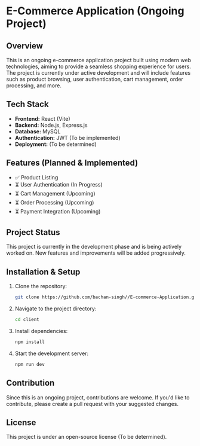 # E-Commerce Application (Ongoing Project)

## Overview
This is an ongoing e-commerce application project built using modern web technologies, aiming to provide a seamless shopping experience for users. The project is currently under active development and will include features such as product browsing, user authentication, cart management, order processing, and more.

## Tech Stack
- **Frontend:** React (Vite)
- **Backend:** Node.js, Express.js
- **Database:** MySQL
- **Authentication:** JWT (To be implemented)
- **Deployment:** (To be determined)

## Features (Planned & Implemented)
- ✅ Product Listing
- ⏳ User Authentication (In Progress)
- ⏳ Cart Management (Upcoming)
- ⏳ Order Processing (Upcoming)
- ⏳ Payment Integration (Upcoming)

## Project Status
This project is currently in the development phase and is being actively worked on. New features and improvements will be added progressively.

## Installation & Setup
1. Clone the repository:
   ```sh
   git clone https://github.com/bachan-singh//E-commerce-Application.git
   ```
2. Navigate to the project directory:
   ```sh
   cd client
   ```
3. Install dependencies:
   ```sh
   npm install
   ```
4. Start the development server:
   ```sh
   npm run dev
   ```

## Contribution
Since this is an ongoing project, contributions are welcome. If you'd like to contribute, please create a pull request with your suggested changes.

## License
This project is under an open-source license (To be determined).

